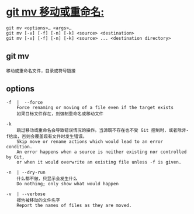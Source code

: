 # [git mv  移动或重命名:](https://git-scm.com/docs/git-mv)
    git mv <options>…​ <args>…​
    git mv [-v] [-f] [-n] [-k] <source> <destination>
    git mv [-v] [-f] [-n] [-k] <source> ... <destination directory>

## git mv
    移动或重命名文件，目录或符号链接

## options
    -f  |  --force
        Force renaming or moving of a file even if the target exists
        如果目标文件存在，则强制重命名或移动文件

    -k
        跳过移动或重命名会导致错误情况的操作。当源既不存在也不受 Git 控制时，或者除非-f给出，否则会覆盖现有文件时发生错误。
        Skip move or rename actions which would lead to an error condition. 
        An error happens when a source is neither existing nor controlled by Git, 
        or when it would overwrite an existing file unless -f is given.

    -n  | --dry-run
        什么都不做，只显示会发生什么
        Do nothing; only show what would happen

    -v  | --verbose
        报告被移动的文件名字
        Report the names of files as they are moved.

